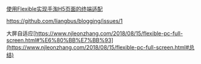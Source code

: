 [使用Flexible实现手淘H5页面的终端适配](https://github.com/amfe/article/issues/17#)

https://github.com/liangbus/blogging/issues/1

大屏自适应[https://www.njleonzhang.com/2018/08/15/flexible-pc-full-screen.html#%E6%80%BB%E7%BB%93](https://www.njleonzhang.com/2018/08/15/flexible-pc-full-screen.html#总结)